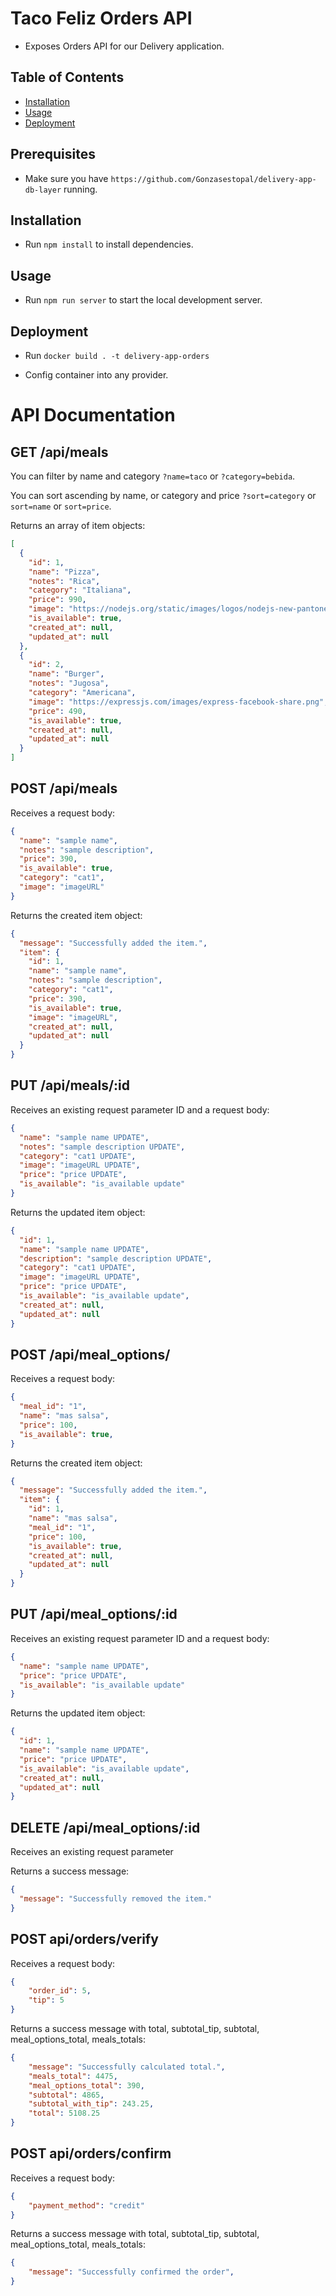 # Taco Feliz Orders API

- Exposes Orders API for our Delivery application.

## Table of Contents

- [Installation](#installation)
- [Usage](#usage)
- [Deployment](#deployment)

## Prerequisites

  - Make sure you have `https://github.com/Gonzasestopal/delivery-app-db-layer` running.

## Installation

- Run `npm install` to install dependencies.

## Usage

- Run `npm run server` to start the local development server.

## Deployment

- Run `docker build . -t delivery-app-orders`

- Config container into any provider.

# API Documentation

## GET  /api/meals

You can filter by name and  category `?name=taco` or `?category=bebida`.

You can sort ascending by name, or category and price `?sort=category` or `sort=name` or `sort=price`.

Returns an array of item objects:
```json
[
  {
    "id": 1,
    "name": "Pizza",
    "notes": "Rica",
    "category": "Italiana",
    "price": 990,
    "image": "https://nodejs.org/static/images/logos/nodejs-new-pantone-black.png",
    "is_available": true,
    "created_at": null,
    "updated_at": null
  },
  {
    "id": 2,
    "name": "Burger",
    "notes": "Jugosa",
    "category": "Americana",
    "image": "https://expressjs.com/images/express-facebook-share.png",
    "price": 490,
    "is_available": true,
    "created_at": null,
    "updated_at": null
  }
]
```

## POST  /api/meals

Receives a request body:
```json
{
  "name": "sample name",
  "notes": "sample description",
  "price": 390,
  "is_available": true,
  "category": "cat1",
  "image": "imageURL"
}
```

Returns the created item object:
```json
{
  "message": "Successfully added the item.",
  "item": {
    "id": 1,
    "name": "sample name",
    "notes": "sample description",
    "category": "cat1",
    "price": 390,
    "is_available": true,
    "image": "imageURL",
    "created_at": null,
    "updated_at": null
  }
}
```

## PUT  /api/meals/:id

Receives an existing request parameter ID and a request body:
```json
{
  "name": "sample name UPDATE",
  "notes": "sample description UPDATE",
  "category": "cat1 UPDATE",
  "image": "imageURL UPDATE",
  "price": "price UPDATE",
  "is_available": "is_available update"
}
```

Returns the updated item object:
```json
{
  "id": 1,
  "name": "sample name UPDATE",
  "description": "sample description UPDATE",
  "category": "cat1 UPDATE",
  "image": "imageURL UPDATE",
  "price": "price UPDATE",
  "is_available": "is_available update",
  "created_at": null,
  "updated_at": null
}
```

## POST  /api/meal_options/

Receives a request body:
```json
{
  "meal_id": "1",
  "name": "mas salsa",
  "price": 100,
  "is_available": true,
}
```

Returns the created item object:
```json
{
  "message": "Successfully added the item.",
  "item": {
    "id": 1,
    "name": "mas salsa",
    "meal_id": "1",
    "price": 100,
    "is_available": true,
    "created_at": null,
    "updated_at": null
  }
}
```

## PUT  /api/meal_options/:id

Receives an existing request parameter ID and a request body:
```json
{
  "name": "sample name UPDATE",
  "price": "price UPDATE",
  "is_available": "is_available update"
}
```

Returns the updated item object:
```json
{
  "id": 1,
  "name": "sample name UPDATE",
  "price": "price UPDATE",
  "is_available": "is_available update",
  "created_at": null,
  "updated_at": null
}
```

## DELETE  /api/meal_options/:id

Receives an existing request parameter

Returns a success message:
```json
{
  "message": "Successfully removed the item."
}
```


## POST api/orders/verify

Receives a request body:
```json
{
    "order_id": 5,
    "tip": 5
}
```

Returns a success message with total, subtotal_tip, subtotal, meal_options_total, meals_totals:
```json
{
    "message": "Successfully calculated total.",
    "meals_total": 4475,
    "meal_options_total": 390,
    "subtotal": 4865,
    "subtotal_with_tip": 243.25,
    "total": 5108.25
}
```

## POST api/orders/confirm

Receives a request body:
```json
{
    "payment_method": "credit"
}
```

Returns a success message with total, subtotal_tip, subtotal, meal_options_total, meals_totals:
```json
{
    "message": "Successfully confirmed the order",
}
```
